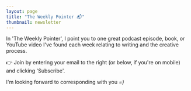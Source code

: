 ```yaml
---
layout: page
title: "The Weekly Pointer 📬"
thumbnail: newsletter
---
```


In 'The Weekly Pointer', I point you to one great podcast episode, book, or YouTube video I've found each week relating to writing and the creative process.

👉 Join by entering your email to the right (or below, if you're on mobile) and clicking 'Subscribe'.

I'm looking forward to corresponding with you *=)*
